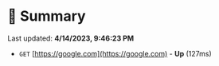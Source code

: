 # 📖 Summary
Last updated: **4/14/2023, 9:46:23 PM**

- `GET` [https://google.com](https://google.com) - **Up** (127ms)
